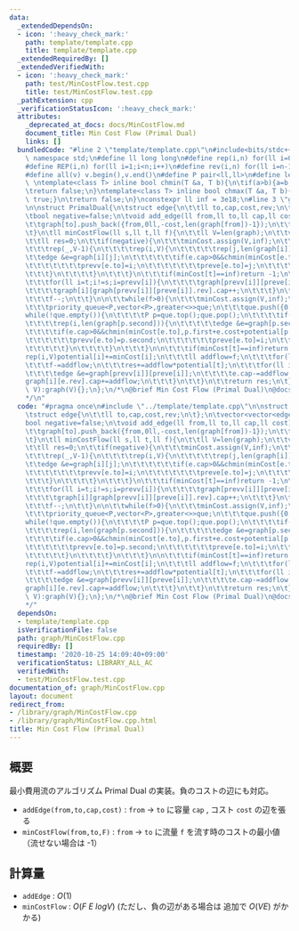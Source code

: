 ```yaml
---
data:
  _extendedDependsOn:
  - icon: ':heavy_check_mark:'
    path: template/template.cpp
    title: template/template.cpp
  _extendedRequiredBy: []
  _extendedVerifiedWith:
  - icon: ':heavy_check_mark:'
    path: test/MinCostFlow.test.cpp
    title: test/MinCostFlow.test.cpp
  _pathExtension: cpp
  _verificationStatusIcon: ':heavy_check_mark:'
  attributes:
    _deprecated_at_docs: docs/MinCostFlow.md
    document_title: Min Cost Flow (Primal Dual)
    links: []
  bundledCode: "#line 2 \"template/template.cpp\"\n#include<bits/stdc++.h>\nusing\
    \ namespace std;\n#define ll long long\n#define rep(i,n) for(ll i=0;i<n;i++)\n\
    #define REP(i,n) for(ll i=1;i<n;i++)\n#define rev(i,n) for(ll i=n-1;i>=0;i--)\n\
    #define all(v) v.begin(),v.end()\n#define P pair<ll,ll>\n#define len(s) (ll)s.size()\n\
    \ \ntemplate<class T> inline bool chmin(T &a, T b){\n\tif(a>b){a=b;return true;}\n\
    \treturn false;\n}\ntemplate<class T> inline bool chmax(T &a, T b){\n\tif(a<b){a=b;return\
    \ true;}\n\treturn false;\n}\nconstexpr ll inf = 3e18;\n#line 3 \"graph/MinCostFlow.cpp\"\
    \n\nstruct PrimalDual{\n\tstruct edge{\n\t\tll to,cap,cost,rev;\n\t};\n\tvector<vector<edge>>graph;\n\
    \tbool negative=false;\n\tvoid add_edge(ll from,ll to,ll cap,ll cost){\n\t\tgraph[from].push_back({to,cap,cost,len(graph[to])});\n\
    \t\tgraph[to].push_back({from,0ll,-cost,len(graph[from])-1});\n\t\tif(cost<0)negative=true;\n\
    \t}\n\tll minCostFlow(ll s,ll t,ll f){\n\t\tll V=len(graph);\n\t\tvector<ll>potential(V),minCost,prevv(V,-1),preve(V,-1);\n\
    \t\tll res=0;\n\t\tif(negative){\n\t\t\tminCost.assign(V,inf);\n\t\t\tminCost[s]=0;\n\
    \t\t\trep(_,V-1){\n\t\t\t\trep(i,V){\n\t\t\t\t\trep(j,len(graph[i])){\n\t\t\t\t\
    \t\tedge &e=graph[i][j];\n\t\t\t\t\t\tif(e.cap>0&&chmin(minCost[e.to],minCost[i]+e.cost+potential[i]-potential[e.to])){\n\
    \t\t\t\t\t\t\tprevv[e.to]=i;\n\t\t\t\t\t\t\tpreve[e.to]=j;\n\t\t\t\t\t\t}\n\t\t\
    \t\t\t}\n\t\t\t\t}\n\t\t\t}\n\t\t\tif(minCost[t]==inf)return -1;\n\t\t\trep(i,V)potential[i]+=minCost[i];\n\
    \t\t\tfor(ll i=t;i!=s;i=prevv[i]){\n\t\t\t\tgraph[prevv[i]][preve[i]].cap--;\n\
    \t\t\t\tgraph[i][graph[prevv[i]][preve[i]].rev].cap++;\n\t\t\t}\n\t\t\tres+=potential[t];\n\
    \t\t\tf--;\n\t\t}\n\n\t\twhile(f>0){\n\t\t\tminCost.assign(V,inf);\n\t\t\tminCost[s]=0;\n\
    \t\t\tpriority_queue<P,vector<P>,greater<>>que;\n\t\t\tque.push({0,s});\n\t\t\t\
    while(!que.empty()){\n\t\t\t\tP p=que.top();que.pop();\n\t\t\t\tif(minCost[p.second]<p.first)continue;\n\
    \t\t\t\trep(i,len(graph[p.second])){\n\t\t\t\t\tedge &e=graph[p.second][i];\n\t\
    \t\t\t\tif(e.cap>0&&chmin(minCost[e.to],p.first+e.cost+potential[p.second]-potential[e.to])){\n\
    \t\t\t\t\t\tprevv[e.to]=p.second;\n\t\t\t\t\t\tpreve[e.to]=i;\n\t\t\t\t\t\tque.push({minCost[e.to],e.to});\n\
    \t\t\t\t\t}\n\t\t\t\t}\n\t\t\t}\n\n\t\t\tif(minCost[t]==inf)return -1;\n\t\t\t\
    rep(i,V)potential[i]+=minCost[i];\n\t\t\tll addflow=f;\n\t\t\tfor(ll i=t;i!=s;i=prevv[i])chmin(addflow,graph[prevv[i]][preve[i]].cap);\n\
    \t\t\tf-=addflow;\n\t\t\tres+=addflow*potential[t];\n\t\t\tfor(ll i=t;i!=s;i=prevv[i]){\n\
    \t\t\t\tedge &e=graph[prevv[i]][preve[i]];\n\t\t\t\te.cap-=addflow;\n\t\t\t\t\
    graph[i][e.rev].cap+=addflow;\n\t\t\t}\n\t\t}\n\t\treturn res;\n\t}\n\tPrimalDual(ll\
    \ V):graph(V){};\n};\n/*\n@brief Min Cost Flow (Primal Dual)\n@docs docs/MinCostFlow.md\n\
    */\n"
  code: "#pragma once\n#include \"../template/template.cpp\"\n\nstruct PrimalDual{\n\
    \tstruct edge{\n\t\tll to,cap,cost,rev;\n\t};\n\tvector<vector<edge>>graph;\n\t\
    bool negative=false;\n\tvoid add_edge(ll from,ll to,ll cap,ll cost){\n\t\tgraph[from].push_back({to,cap,cost,len(graph[to])});\n\
    \t\tgraph[to].push_back({from,0ll,-cost,len(graph[from])-1});\n\t\tif(cost<0)negative=true;\n\
    \t}\n\tll minCostFlow(ll s,ll t,ll f){\n\t\tll V=len(graph);\n\t\tvector<ll>potential(V),minCost,prevv(V,-1),preve(V,-1);\n\
    \t\tll res=0;\n\t\tif(negative){\n\t\t\tminCost.assign(V,inf);\n\t\t\tminCost[s]=0;\n\
    \t\t\trep(_,V-1){\n\t\t\t\trep(i,V){\n\t\t\t\t\trep(j,len(graph[i])){\n\t\t\t\t\
    \t\tedge &e=graph[i][j];\n\t\t\t\t\t\tif(e.cap>0&&chmin(minCost[e.to],minCost[i]+e.cost+potential[i]-potential[e.to])){\n\
    \t\t\t\t\t\t\tprevv[e.to]=i;\n\t\t\t\t\t\t\tpreve[e.to]=j;\n\t\t\t\t\t\t}\n\t\t\
    \t\t\t}\n\t\t\t\t}\n\t\t\t}\n\t\t\tif(minCost[t]==inf)return -1;\n\t\t\trep(i,V)potential[i]+=minCost[i];\n\
    \t\t\tfor(ll i=t;i!=s;i=prevv[i]){\n\t\t\t\tgraph[prevv[i]][preve[i]].cap--;\n\
    \t\t\t\tgraph[i][graph[prevv[i]][preve[i]].rev].cap++;\n\t\t\t}\n\t\t\tres+=potential[t];\n\
    \t\t\tf--;\n\t\t}\n\n\t\twhile(f>0){\n\t\t\tminCost.assign(V,inf);\n\t\t\tminCost[s]=0;\n\
    \t\t\tpriority_queue<P,vector<P>,greater<>>que;\n\t\t\tque.push({0,s});\n\t\t\t\
    while(!que.empty()){\n\t\t\t\tP p=que.top();que.pop();\n\t\t\t\tif(minCost[p.second]<p.first)continue;\n\
    \t\t\t\trep(i,len(graph[p.second])){\n\t\t\t\t\tedge &e=graph[p.second][i];\n\t\
    \t\t\t\tif(e.cap>0&&chmin(minCost[e.to],p.first+e.cost+potential[p.second]-potential[e.to])){\n\
    \t\t\t\t\t\tprevv[e.to]=p.second;\n\t\t\t\t\t\tpreve[e.to]=i;\n\t\t\t\t\t\tque.push({minCost[e.to],e.to});\n\
    \t\t\t\t\t}\n\t\t\t\t}\n\t\t\t}\n\n\t\t\tif(minCost[t]==inf)return -1;\n\t\t\t\
    rep(i,V)potential[i]+=minCost[i];\n\t\t\tll addflow=f;\n\t\t\tfor(ll i=t;i!=s;i=prevv[i])chmin(addflow,graph[prevv[i]][preve[i]].cap);\n\
    \t\t\tf-=addflow;\n\t\t\tres+=addflow*potential[t];\n\t\t\tfor(ll i=t;i!=s;i=prevv[i]){\n\
    \t\t\t\tedge &e=graph[prevv[i]][preve[i]];\n\t\t\t\te.cap-=addflow;\n\t\t\t\t\
    graph[i][e.rev].cap+=addflow;\n\t\t\t}\n\t\t}\n\t\treturn res;\n\t}\n\tPrimalDual(ll\
    \ V):graph(V){};\n};\n/*\n@brief Min Cost Flow (Primal Dual)\n@docs docs/MinCostFlow.md\n\
    */"
  dependsOn:
  - template/template.cpp
  isVerificationFile: false
  path: graph/MinCostFlow.cpp
  requiredBy: []
  timestamp: '2020-10-25 14:09:40+09:00'
  verificationStatus: LIBRARY_ALL_AC
  verifiedWith:
  - test/MinCostFlow.test.cpp
documentation_of: graph/MinCostFlow.cpp
layout: document
redirect_from:
- /library/graph/MinCostFlow.cpp
- /library/graph/MinCostFlow.cpp.html
title: Min Cost Flow (Primal Dual)
---
```

## 概要

最小費用流のアルゴリズム Primal Dual の実装。負のコストの辺にも対応。

- ```addEdge(from,to,cap,cost)``` : ```from``` -> ```to``` に容量 ```cap``` , コスト ```cost``` の辺を張る
- ```minCostFlow(from,to,F)``` : ```from``` -> ```to``` に流量 ```f``` を流す時のコストの最小値（流せない場合は -1）

## 計算量

- ```addEdge``` : $O(1)$
- ```minCostFlow``` : $O(F\ E\ log V)$ (ただし、負の辺がある場合は 追加で $O(VE)$ がかかる)